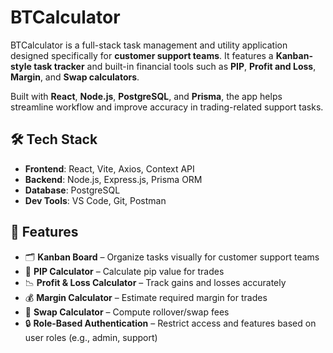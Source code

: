 # BTCalculator

BTCalculator is a full-stack task management and utility application designed specifically for **customer support teams**. It features a **Kanban-style task tracker** and built-in financial tools such as **PIP**, **Profit and Loss**, **Margin**, and **Swap calculators**.

Built with **React**, **Node.js**, **PostgreSQL**, and **Prisma**, the app helps streamline workflow and improve accuracy in trading-related support tasks.

## 🛠 Tech Stack

- **Frontend**: React, Vite, Axios, Context API
- **Backend**: Node.js, Express.js, Prisma ORM
- **Database**: PostgreSQL
- **Dev Tools**: VS Code, Git, Postman

## 🧩 Features

- 🗂️ **Kanban Board** – Organize tasks visually for customer support teams
- 🧮 **PIP Calculator** – Calculate pip value for trades
- 📉 **Profit & Loss Calculator** – Track gains and losses accurately
- 💰 **Margin Calculator** – Estimate required margin for trades
- 🔁 **Swap Calculator** – Compute rollover/swap fees
- 🔒 **Role-Based Authentication** – Restrict access and features based on user roles (e.g., admin, support)
